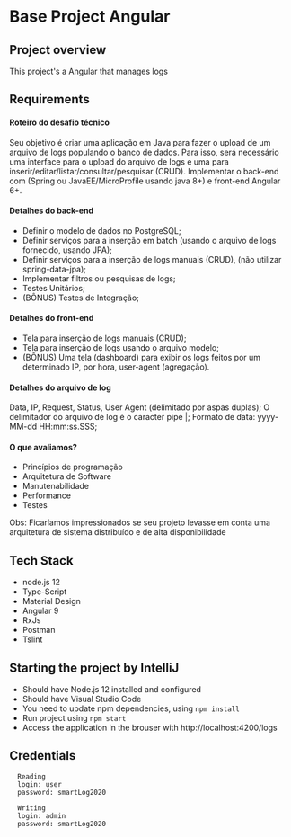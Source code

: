 # Base Project Angular

## Project overview

This project's a Angular that manages logs

## Requirements

#### Roteiro do desafio técnico

Seu objetivo é criar uma aplicação em Java para fazer o upload de um arquivo de logs populando o banco de dados.
Para isso, será necessário uma interface para o upload do arquivo de logs e uma para inserir/editar/listar/consultar/pesquisar (CRUD).
Implementar o back-end com (Spring ou JavaEE/MicroProfile usando java 8+) e front-end Angular 6+.

#### Detalhes do back-end

- Definir o modelo de dados no PostgreSQL;
- Definir serviços para a inserção em batch (usando o arquivo de logs fornecido,
usando JPA);
- Definir serviços para a inserção de logs manuais (CRUD), (não utilizar spring-data-jpa);
- Implementar filtros ou pesquisas de logs;
- Testes Unitários;
- (BÔNUS) Testes de Integração;

#### Detalhes do front-end

- Tela para inserção de logs manuais (CRUD);
- Tela para inserção de logs usando o arquivo modelo;
- (BÔNUS) Uma tela (dashboard) para exibir os logs feitos por um determinado IP, por hora, user-agent (agregação).

#### Detalhes do arquivo de log

Data, IP, Request, Status, User Agent (delimitado por aspas duplas);
O delimitador do arquivo de log é o caracter pipe |;
Formato de data: yyyy-MM-dd HH:mm:ss.SSS;

#### O que avaliamos?

- Princípios de programação
- Arquitetura de Software
- Manutenabilidade
- Performance
- Testes

Obs: Ficaríamos impressionados se seu projeto levasse em conta uma arquitetura de sistema distribuído e de alta disponibilidade

## Tech Stack

- node.js 12
- Type-Script
- Material Design
- Angular 9
- RxJs
- Postman
- Tslint

## Starting the project by IntelliJ

- Should have Node.js 12 installed and configured
- Should have Visual Studio Code
- You need to update npm dependencies, using ```npm install```
- Run project using ```npm start```
- Access the application in the brouser with http://localhost:4200/logs

## Credentials

```
  Reading
  login: user
  password: smartLog2020

  Writing
  login: admin
  password: smartLog2020
```